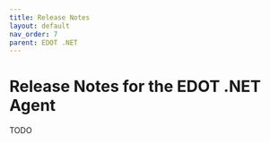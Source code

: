 ```yaml
---
title: Release Notes
layout: default
nav_order: 7
parent: EDOT .NET
---
```


# Release Notes for the EDOT .NET Agent

TODO